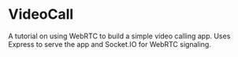 # VideoCall

A tutorial on using WebRTC to build a simple video calling app. Uses Express to serve the app and Socket.IO for WebRTC signaling.
